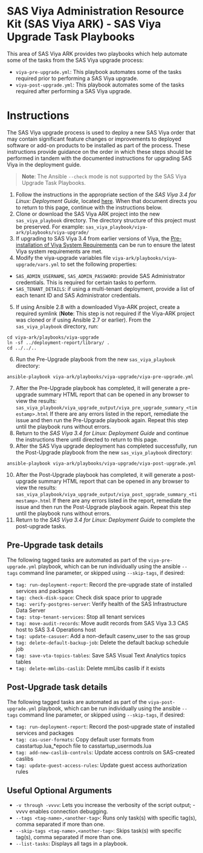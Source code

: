 # SAS Viya Administration Resource Kit (SAS Viya ARK) - SAS Viya Upgrade Task Playbooks
This area of SAS Viya ARK provides two playbooks which help automate some of the tasks from the SAS Viya upgrade process:
* ```viya-pre-upgrade.yml```:   This playbook automates some of the tasks required prior to performing a SAS Viya upgrade.
* ```viya-post-upgrade.yml```:  This playbook automates some of the tasks required after performing a SAS Viya upgrade.


# Instructions
The SAS Viya upgrade process is used to deploy a new SAS Viya order that may contain significant feature changes or improvements to deployed software or add-on products to be installed as part of the process. These instructions provide guidance on the order in which these steps should be performed in tandem with the documented instructions for upgrading SAS Viya in the deployment guide.

> **Note**: The Ansible ```--check``` mode is not supported by the SAS Viya Upgrade Task Playbooks.

1. Follow the instructions in the appropriate section of the *SAS Viya 3.4 for Linux: Deployment Guide*, located [here](https://go.documentation.sas.com/?docsetId=dplyml0phy0lax&docsetTarget=n07ugb1h3rhjqjn1equl5zhx8hhd.htm&docsetVersion=3.4&locale=en). When that document directs you to return to this page, continue with the instructions below.
2. Clone or download the SAS Viya ARK project into the new ```sas_viya_playbook``` directory. The directory structure of this project must be preserved. For example: ```sas_viya_playbook/viya-ark/playbooks/viya-upgrade/```
3. If upgrading to SAS Viya 3.4 from earlier versions of Viya, the [Pre-installation of Viya System Requirements](../pre-install-playbook) can be run to ensure the latest Viya system requirements are met.
4. Modify the viya-upgrade variables file ```viya-ark/playbooks/viya-upgrade/vars.yml``` to set the following properties:
  * ```SAS_ADMIN_USERNAME```, ```SAS_ADMIN_PASSWORD```: provide SAS Administrator credentials. This is required for certain tasks to perform.
  * ```SAS_TENANT_DETAILS```: if using a multi-tenant deployment, provide a list of each tenant ID and SAS Administrator credentials.
5. If using Ansible 2.8 with a downloaded Viya-ARK project, create a required symlink (**Note**: This step is not required if the Viya-ARK project was cloned or if using Ansible 2.7 or earlier). From the ```sas_viya_playbook``` directory, run:
```commandline
cd viya-ark/playbooks/viya-upgrade
ln -sf ../deployment-report/library/ .
cd ../../..
```
6. Run the Pre-Upgrade playbook from the new ```sas_viya_playbook``` directory:
```
ansible-playbook viya-ark/playbooks/viya-upgrade/viya-pre-upgrade.yml
```
7. After the Pre-Upgrade playbook has completed, it will generate a pre-upgrade summary HTML report that can be opened in any browser to view the results: ```sas_viya_playbook/viya_upgrade_output/viya_pre_upgrade_summary_<timestamp>.html```
If there are any errors listed in the report, remediate the issue and then run the Pre-Upgrade playbook again. Repeat this step until the playbook runs without errors.
8. Return to the *SAS Viya 3.4 for Linux: Deployment Guide* and continue the instructions there until directed to return to this page.
9. After the SAS Viya upgrade deployment has completed successfully, run the Post-Upgrade playbook from the new ```sas_viya_playbook``` directory:
```
ansible-playbook viya-ark/playbooks/viya-upgrade/viya-post-upgrade.yml
```
10. After the Post-Upgrade playbook has completed, it will generate a post-upgrade summary HTML report that can be opened in any browser to view the results: ```sas_viya_playbook/viya_upgrade_output/viya_post_upgrade_summary_<timestamp>.html```
If there are any errors listed in the report, remediate the issue and then run the Post-Upgrade playbook again. Repeat this step until the playbook runs without errors.
11. Return to the *SAS Viya 3.4 for Linux: Deployment Guide* to complete the post-upgrade tasks.

## Pre-Upgrade task details
The following tagged tasks are automated as part of the ```viya-pre-upgrade.yml``` playbook, which can be run individually using the ansible ```--tags``` command line parameter, or skipped using ```--skip-tags```, if desired:
* ```tag: run-deployment-report```: Record the pre-upgrade state of installed services and packages
* ```tag: check-disk-space```: Check disk space prior to upgrade
* ```tag: verify-postgres-server```: Verify health of the SAS Infrastructure Data Server
* ```tag: stop-tenant-services```: Stop all tenant services
* ```tag: move-audit-records```: Move audit records from SAS Viya 3.3 CAS host to SAS 3.4 Operations host
* ```tag: update-casuser```: Add a non-default casenv_user to the sas group
* ```tag: delete-default-backup-job```: Delete the default backup schedule job
* ```tag: save-vta-topics-tables```: Save SAS Visual Text Analytics topics tables
* ```tag: delete-mmlibs-caslib```: Delete mmLibs caslib if it exists

## Post-Upgrade task details
The following tagged tasks are automated as part of the ```viya-post-upgrade.yml``` playbook, which can be run individually using the ansible ```--tags``` command line parameter, or skipped using ```--skip-tags```, if desired:
* ```tag: run-deployment-report```: Record the post-upgrade state of installed services and packages
* ```tag: cas-user-formats```: Copy default user formats from casstartup.lua_*epoch file to casstartup_usermods.lua
* ```tag: add-new-caslib-controls```: Update access controls on SAS-created caslibs
* ```tag: update-guest-access-rules```: Update guest access authorization rules

## Useful Optional Arguments
* ```-v through -vvvv```: Lets you increase the verbosity of the script output; -vvvv enables connection debugging.
* ```--tags <tag-name>,<another-tag>```: Runs only task(s) with specific tag(s), comma separated if more than one.
* ```--skip-tags <tag-name>,<another-tag>```: Skips task(s) with specific tag(s), comma separated if more than one.
* ```--list-tasks```: Displays all tags in a playbook.
